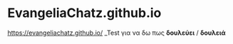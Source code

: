 # EvangeliaChatz.github.io
https://evangeliachatz.github.io/
_Test για να δω πως **δουλεύει** /
**δουλειά**
